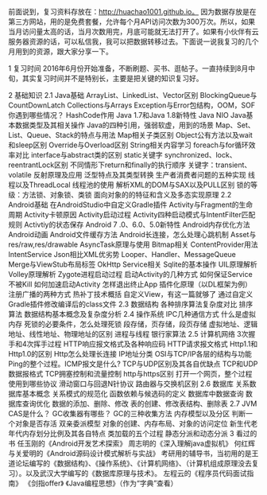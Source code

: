  前面说到，复习资料存放在：http://huachao1001.github.io。
 因为数据存放是在第三方网站，用的是免费套餐，允许每个月API访问次数为300万次。所以，如果当月访问量太高的话，当月次数用完，月底可能就无法打开了。如果有小伙伴有云服务器资源的话，可以私信我，我可以把数据转移过去。下面说一说我复习的几个月用到的资源，跟大家分享一下。

1 复习时间
2016年6月份开始准备，不断刷题、买书、逛帖子。一直持续到8月中旬，其实复习时间并不是特别长，主要是把关键的知识复习好。

2 基础知识
2.1 Java基础
ArrayList、LinkedList、Vector区别
BlockingQueue与CountDownLatch
Collections与Arrays
Exception与Error包结构，OOM，SOF你遇到哪些情况？
HashCode作用
Java 1.7和Java 1.8新特性
Java NIO
Java基本数据类型及其相关操作
Java的四种引用，强弱软虚，用到的场景
Map、Set、List、Queue、Stack的特点与用法
Map相关子类区别
Object公有方法以及wait和sleep区别
Override与Overload区别
String相关内容学习
foreach与for循环效率对比
interface与abstract类的区别
static关键字
synchronized、lock、reentrantLock区别
不同情形下return和finally的执行顺序
关键字：transient、volatile
反射原理及应用
泛型特点及其类型转换
生产者消费者问题的五种实现
线程以及ThreadLocal
线程池的使用
解析XML的DOM与SAX以及PULL区别
锁的等级：方法锁、对象锁、类锁
面向对象的的特征和含义及多态实现原理
2.2 Android基础
在AndroidStudio中自定义Gradle插件
Activity与Fragment的生命周期
Activity卡顿原因
Activity启动过程
Activity四种启动模式与IntentFilter匹配规则
Activtiy的状态保存
Android 7 .0、6.0、5.0新特性
Android内存优化方法
Android动画
Android文件缓存方法
Android长连接，怎么处理心跳机制
Asset与res/raw,res/drawable
AsyncTask原理与使用
Bitmap相关
ContentProvider用法
IntentService
Json相比XML优劣势
Looper、Handler、MessageQueue
Merge与ViewStub布局标签
OkHttp
Service相关
Sqlite的基本操作
UIL原理解析
Volley原理解析
Zygote进程启动过程
启动Activity的几种方式
如何保证Service不被Kill
如何加速启动Activity
怎样退出终止App
插件化原理（以DL框架为例）
注册广播的两种方式
热补丁技术概括
自定义View，有这一篇就够了
通过自定义Gradle插件修改编译后的class文件
2.3 数据结构
各种排序算法复杂度对比
排序算法
数据结构基本概念及复杂度分析
2.4 操作系统
IPC几种通信方式
什么是虚拟内存
死锁的必要条件，怎么处理死锁
段存储，页存储，段页存储
虚拟地址、逻辑地址、线性地址、物理地址的区别
进程与线程
银行家算法
2.5 计算机网络
3次握手和4次挥手过程
HTTP响应报文格式及各种响应码
HTTP请求报文格式
Http1.1和Http1.0的区别
Http怎么处理长连接
IP地址分类
OSI与TCP/IP各层的结构与功能
Ping的整个过程。ICMP报文是什么?
TCP与UDP区别及其各自优缺点
TCP和UDP数据报格式
TCP拥塞控制和流量控制
http与https区别
打开一个网页，整个过程使用到哪些协议
滑动窗口与回退N针协议
路由器与交换机区别
2.6 数据库
关系数据库基本概念
关系模式的规范化
函数依赖与候选码的定义
数据库中数据查询
数据库查询优化
数据的添加、删除、修改
表的创建、修改表结构、删除表
2.7 JVM
CAS是什么？
GC收集器有哪些？
GC的三种收集方法
内存模型以及分区
判断一个对象是否存活
双亲委派模型
对象的创建、内存布局、对象的访问定位
新生代老年代内存划分比例及其各自特点
类加载的五个过程
静态分派和动态分派
3 看过的书
任玉刚的《Android开发艺术探索》
周志明的《深入理解java虚拟机》
何红辉与关爱明的《Android源码设计模式解析与实战》
考研用的辅导书，当初用的是王道论坛编写的《数据结构》、《操作系统》、《计算机网络》、（计算机组成原理没去复习）。以及武汉大学编写的《数据库原理与技术》。
左程云的《程序员代码面试指南》
《剑指offer》
《Java编程思想》（作为“字典”查看）
